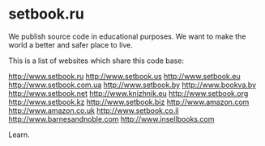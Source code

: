 # setbook.ru

We publish source code in educational purposes. We want to make the world a better and safer place to live.

This is a list of websites which share this code base:

http://www.setbook.ru
http://www.setbook.us
http://www.setbook.eu
http://www.setbook.com.ua
http://www.setbook.by
http://www.bookva.by
http://www.setbook.net
http://www.knizhnik.eu
http://www.setbook.org
http://www.setbook.kz
http://www.setbook.biz
http://www.amazon.com
http://www.amazon.co.uk
http://www.setbook.co.il
http://www.barnesandnoble.com
http://www.insellbooks.com

Learn.
